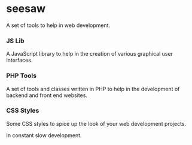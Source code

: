 # seesaw

A set of tools to help in web development.

### JS Lib
A JavaScript library to help in the creation of various graphical user interfaces.

### PHP Tools
A set of tools and classes written in PHP to help in the development of backend and front end websites.

### CSS Styles
Some CSS styles to spice up the look of your web development projects.

In constant slow development.